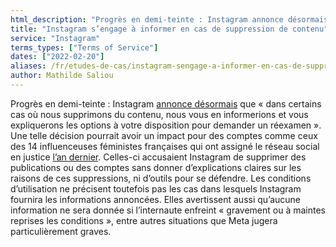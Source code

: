 ```yaml
---
html_description: "Progrès en demi-teinte : Instagram annonce désormais que « dans certains cas où nous supprimons du contenu, nous vous en informerions et vous expliquerons les options à votre disposition pour demander un réexamen »."
title: "Instagram s’engage à informer en cas de suppression de contenu"
service: "Instagram"
terms_types: ["Terms of Service"]
dates: ["2022-02-20"]
aliases: /fr/etudes-de-cas/instagram-sengage-a-informer-en-cas-de-suppression-de-contenu/
author: Mathilde Saliou
---
```


Progrès en demi-teinte : Instagram [annonce désormais](https://github.com/OpenTermsArchive/france-versions/commit/b8b71e45d56728242ce7c5da3e8b7ef790eec57a?short_path=311682c?short_path=311682c) que « dans certains cas où nous supprimons du contenu, nous vous en informerions et vous expliquerons les options à votre disposition pour demander un réexamen ». Une telle décision pourrait avoir un impact pour des comptes comme ceux des 14 influenceuses féministes françaises qui ont assigné le réseau social en justice [l’an dernier](https://www.ouest-france.fr/high-tech/instagram/instagram-14-feministes-assignent-facebook-en-justice-apres-la-censure-de-leurs-contenus-7181707). Celles-ci accusaient Instagram de supprimer des publications ou des comptes sans donner d’explications claires sur les raisons de ces suppressions, ni d’outils pour se défendre.  Les conditions d’utilisation ne précisent toutefois pas les cas dans lesquels Instagram fournira les informations annoncées. Elles avertissent aussi qu’aucune information ne sera donnée si l’internaute enfreint « gravement ou à maintes reprises les conditions », entre autres situations que Meta jugera particulièrement graves.
